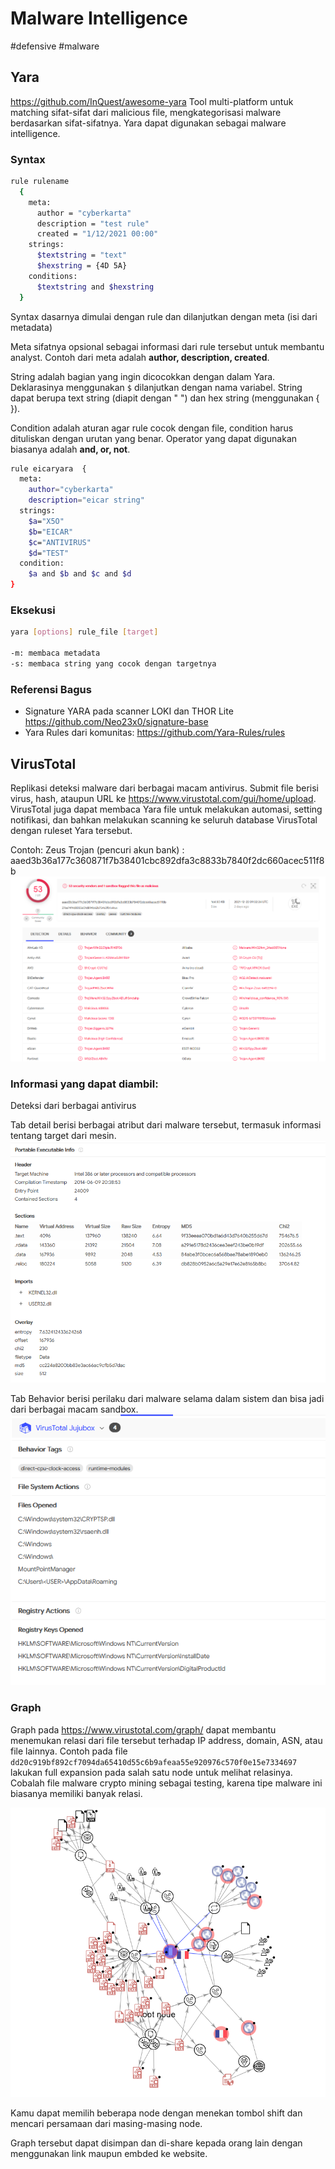 # Malware Intelligence
#defensive #malware 

## Yara
https://github.com/InQuest/awesome-yara
Tool multi-platform untuk matching sifat-sifat dari malicious file, mengkategorisasi malware berdasarkan sifat-sifatnya. Yara dapat digunakan sebagai malware intelligence.

### Syntax
```sh
rule rulename
  {
    meta:
      author = "cyberkarta"
      description = "test rule"
      created = "1/12/2021 00:00"
    strings:
      $textstring = "text"
      $hexstring = {4D 5A}
    conditions:
      $textstring and $hexstring
  }
```

Syntax dasarnya dimulai dengan rule dan dilanjutkan dengan meta (isi dari metadata)

Meta sifatnya opsional sebagai informasi dari rule tersebut untuk membantu analyst. Contoh dari meta adalah **author, description, created**.

String adalah bagian yang ingin dicocokkan dengan dalam Yara. Deklarasinya menggunakan `$` dilanjutkan dengan nama variabel. String dapat berupa text string (diapit dengan " ") dan hex string (menggunakan { }).

Condition adalah aturan agar rule cocok dengan file, condition harus dituliskan dengan urutan yang benar. Operator yang dapat digunakan biasanya adalah **and, or, not**. 

```sh
rule eicaryara  {
  meta:
    author="cyberkarta"
    description="eicar string"
  strings:
    $a="X5O"
    $b="EICAR"
    $c="ANTIVIRUS"
    $d="TEST"
  condition:
    $a and $b and $c and $d
}
```

### Eksekusi
```sh
yara [options] rule_file [target]

-m: membaca metadata
-s: membaca string yang cocok dengan targetnya
```

### Referensi Bagus
- Signature YARA pada scanner LOKI dan THOR Lite  https://github.com/Neo23x0/signature-base
- Yara Rules dari komunitas: https://github.com/Yara-Rules/rules

## VirusTotal
Replikasi deteksi malware dari berbagai macam antivirus. Submit file berisi virus, hash, ataupun URL ke https://www.virustotal.com/gui/home/upload. VirusTotal juga dapat membaca Yara file untuk melakukan automasi, setting notifikasi, dan bahkan melakukan scanning ke seluruh database VirusTotal dengan ruleset Yara tersebut.

Contoh: Zeus Trojan (pencuri akun bank) : aaed3b36a177c360871f7b38401cbc892dfa3c8833b7840f2dc660acec511f8b
![](attachments/Pasted%20image%2020211224172616.png)

### Informasi yang dapat diambil:
Deteksi dari berbagai antivirus

Tab detail berisi berbagai atribut dari malware tersebut, termasuk informasi tentang target dari mesin.
![](attachments/Pasted%20image%2020211224180211.png)

Tab Behavior berisi perilaku dari malware selama dalam sistem dan bisa jadi dari berbagai macam sandbox.
![](attachments/Pasted%20image%2020211224180402.png)

### Graph
Graph pada https://www.virustotal.com/graph/ dapat membantu menemukan relasi dari file tersebut terhadap IP address, domain, ASN, atau file lainnya. Contoh pada file 
`dd20c919bf892cf7094da65410d55c6b9afeaa55e920976c570f0e15e7334697` lakukan full expansion pada salah satu node untuk melihat relasinya.  Cobalah file malware crypto mining sebagai testing, karena tipe malware ini biasanya memiliki banyak relasi.

![](attachments/Pasted%20image%2020211224181828.png)

Kamu dapat memilih beberapa node dengan menekan tombol shift dan mencari persamaan dari masing-masing node.

Graph tersebut dapat disimpan dan di-share kepada orang lain dengan menggunakan link maupun embded ke website.

